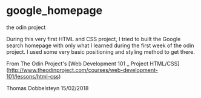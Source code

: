 # google_homepage
the odin project

During this very first HTML and CSS project, I tried to built the Google search homepage with 
only what I learned during the first week of the odin project. I used some very basic positioning and styling method to get there. 

From The Odin Project's [Web Development 101 _ Project HTML/CSS]
(http://www.theodinproject.com/courses/web-development-101/lessons/html-css)

Thomas Dobbelsteyn
15/02/2018


